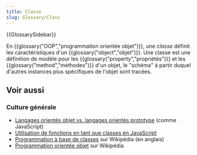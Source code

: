 ```yaml
---
title: Classe
slug: Glossary/Class
---
```


{{GlossarySidebar}}

En {{glossary("OOP","programmation orientée objet")}}, une _classe_ définit les caractéristiques d'un {{glossary("object","objet")}}. Une classe est une définition de modèle pour les {{glossary("property","propriétés")}} et les {{glossary("method","méthodes")}} d'un objet, le "schéma" à partir duquel d'autres instances plus spécifiques de l'objet sont tracées.

## Voir aussi

### Culture générale

- [Langages orientés objet vs. langages orientés prototype](/fr/docs/Web/JavaScript/Guide/Inheritance_and_the_prototype_chain#langages_de_prototypes_langages_de_classes) (comme JavaScript)
- [Utilisation de fonctions en tant que classes en JavaScript](/fr/docs/Learn_web_development/Extensions/Advanced_JavaScript_objects#le_constructeur)
- [Programmation à base de classes](https://en.wikipedia.org/wiki/Class-based_programming) sur Wikipédia (en anglais)
- [Programmation orientée objet](https://fr.wikipedia.org/wiki/Programmation_orientée_objet) sur Wikipédia
